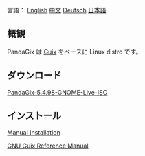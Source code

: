 言語：
[English](https://pandagix.github.io/index)
[中文](https://pandagix.github.io/index_zh)
[Deutsch](https://pandagix.github.io/index_de)
[日本語](https://pandagix.github.io/index_jp)

## 概観

PandaGix は [Guix](https://guix.gnu.org/en) をベースに Linux distro です。

## ダウンロード 

[PandaGix-5.4.98-GNOME-Live-ISO](https://git.nju.edu.cn/nju/pandagix-test/-/jobs/5933/artifacts/file/PandaGix-5.4.98z-c317k45x6kr02jdjjjvnz1fb5s5qlqr6-image.iso)

## インストール 

[Manual Installation](https://guix.gnu.org/manual/en/html_node/Manual-Installation.html#Manual-Installation) 

[GNU Guix Reference Manual](https://guix.gnu.org/manual/en/html_node/index.html)
